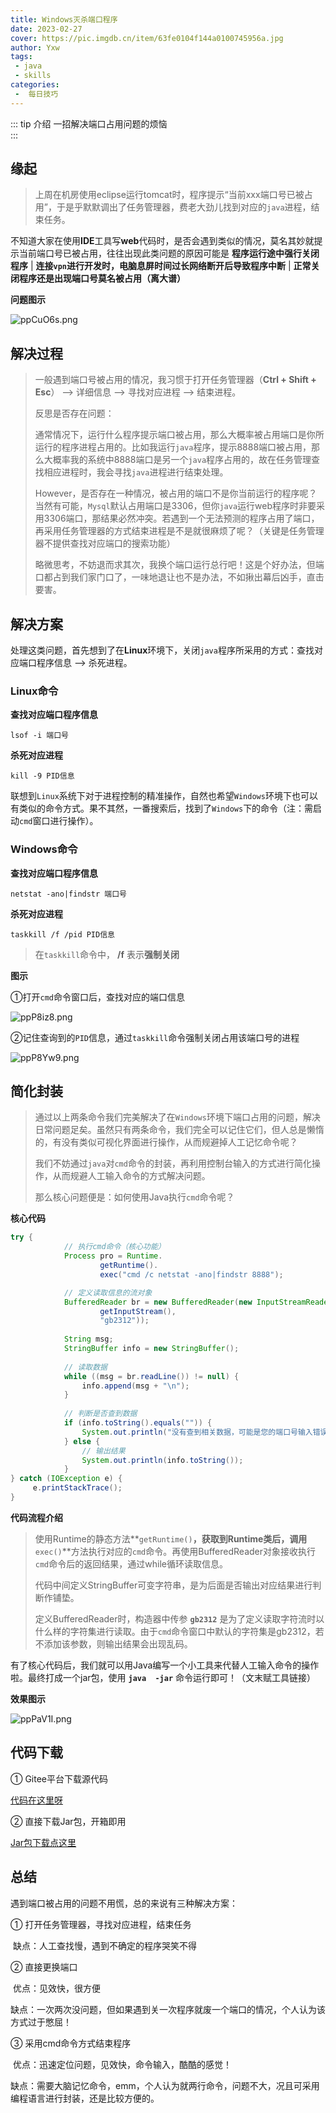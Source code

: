 ```yaml
---
title: Windows灭杀端口程序
date: 2023-02-27
cover: https://pic.imgdb.cn/item/63fe0104f144a0100745956a.jpg
author: Yxw
tags:
 - java
 - skills
categories:
 -  每日技巧
---
```


::: tip 介绍
一招解决端口占用问题的烦恼<br>
:::

<!-- more -->


## 缘起

> 上周在机房使用eclipse运行tomcat时，程序提示“当前xxx端口号已被占用”，于是乎默默调出了任务管理器，费老大劲儿找到对应的`java`进程，结束任务。



不知道大家在使用**IDE**工具写**web**代码时，是否会遇到类似的情况，莫名其妙就提示当前端口号已被占用，往往出现此类问题的原因可能是 **程序运行途中强行关闭程序** | **连接`vpn`进行开发时，电脑息屏时间过长网络断开后导致程序中断** |  **正常关闭程序还是出现端口号莫名被占用（离大谱）** 





**问题图示**

![ppCuO6s.png](https://s1.ax1x.com/2023/02/27/ppCuO6s.png)



## 解决过程



> 一般遇到端口号被占用的情况，我习惯于打开任务管理器（**Ctrl + Shift + Esc**） --> 详细信息 --> 寻找对应进程 --> 结束进程。
>
> 反思是否存在问题：
>
> 通常情况下，运行什么程序提示端口被占用，那么大概率被占用端口是你所运行的程序进程占用的。比如我运行`java`程序，提示8888端口被占用，那么大概率我的系统中8888端口是另一个`java`程序占用的，故在任务管理查找相应进程时，我会寻找`java`进程进行结束处理。
>
> However，是否存在一种情况，被占用的端口不是你当前运行的程序呢？当然有可能，`Mysql`默认占用端口是3306，但你`java`运行web程序时非要采用3306端口，那结果必然冲突。若遇到一个无法预测的程序占用了端口，再采用任务管理器的方式结束进程是不是就很麻烦了呢？（关键是任务管理器不提供查找对应端口的搜索功能）
>
> 略微思考，不妨退而求其次，我换个端口运行总行吧！这是个好办法，但端口都占到我们家门口了，一味地退让也不是办法，不如揪出幕后凶手，直击要害。



## 解决方案

处理这类问题，首先想到了在**Linux**环境下，关闭`java`程序所采用的方式：查找对应端口程序信息 --> 杀死进程。

### Linux命令

**查找对应端口程序信息**

```Linux
lsof -i 端口号
```



**杀死对应进程**

```Linux
kill -9 PID信息
```



联想到`Linux`系统下对于进程控制的精准操作，自然也希望`Windows`环境下也可以有类似的命令方式。果不其然，一番搜索后，找到了`Windows`下的命令（注：需启动`cmd`窗口进行操作）。



### Windows命令

**查找对应端口程序信息**

```Windows
netstat -ano|findstr 端口号
```



**杀死对应进程**

```Windows
taskkill /f /pid PID信息
```



> 在`taskkill`命令中， **/f** 表示**强制关闭**





**图示**

①打开`cmd`命令窗口后，查找对应的端口信息

![ppP8iz8.png](https://s1.ax1x.com/2023/02/28/ppP8iz8.png)



②记住查询到的`PID`信息，通过`taskkill`命令强制关闭占用该端口号的进程

![ppP8Yw9.png](https://s1.ax1x.com/2023/02/28/ppP8Yw9.png)





## 简化封装



> 通过以上两条命令我们完美解决了在`Windows`环境下端口占用的问题，解决日常问题足矣。虽然只有两条命令，我们完全可以记住它们，但人总是懒惰的，有没有类似可视化界面进行操作，从而规避掉人工记忆命令呢？
>
> 我们不妨通过`java`对`cmd`命令的封装，再利用控制台输入的方式进行简化操作，从而规避人工输入命令的方式解决问题。
>
> 那么核心问题便是：如何使用Java执行`cmd`命令呢？



**核心代码**



```java
try {
            // 执行cmd命令（核心功能）
            Process pro = Runtime.
                    getRuntime().
                    exec("cmd /c netstat -ano|findstr 8888");

            // 定义读取信息的流对象
            BufferedReader br = new BufferedReader(new InputStreamReader(pro.
                    getInputStream(),
                    "gb2312"));
    
            String msg;
            StringBuffer info = new StringBuffer();
    
            // 读取数据
            while ((msg = br.readLine()) != null) {
                info.append(msg + "\n");
            }
    
            // 判断是否查到数据
            if (info.toString().equals("")) {
                System.out.println("没有查到相关数据，可能是您的端口号输入错误 或 当前端口没有被占用，请重新查找");
            } else {
                // 输出结果
                System.out.println(info.toString());
            }
} catch (IOException e) {
     e.printStackTrace();
}
```



**代码流程介绍**



> 使用Runtime的静态方法**`getRuntime()`**，获取到Runtime类后，调用**`exec()`**方法执行对应的`cmd`命令。再使用BufferedReader对象接收执行`cmd`命令后的返回结果，通过while循环读取信息。
>
> 代码中间定义StringBuffer可变字符串，是为后面是否输出对应结果进行判断作铺垫。
>
> 定义BufferedReader时，构造器中传参 **`gb2312`** 是为了定义读取字符流时以什么样的字符集进行读取。由于`cmd`命令窗口中默认的字符集是gb2312，若不添加该参数，则输出结果会出现乱码。



有了核心代码后，我们就可以用Java编写一个小工具来代替人工输入命令的操作啦。最终打成一个jar包，使用 **`java  -jar`** 命令运行即可！（文末赋工具链接）



**效果图示**

![ppPaV1I.png](https://s1.ax1x.com/2023/02/28/ppPaV1I.png)



## 代码下载

① Gitee平台下载源代码

[代码在这里呀](https://gitee.com/java_yxw/port-toolp)

② 直接下载Jar包，开箱即用

[Jar包下载点这里](https://wwbk.lanzoum.com/i2BSM0ouxttg)



## 总结

遇到端口被占用的问题不用慌，总的来说有三种解决方案：

① 打开任务管理器，寻找对应进程，结束任务

​		缺点：人工查找慢，遇到不确定的程序哭笑不得

② 直接更换端口

​		优点：见效快，很方便

​		缺点：一次两次没问题，但如果遇到关一次程序就废一个端口的情况，个人认为该方式过于憋屈！

③ 采用cmd命令方式结束程序

​		优点：迅速定位问题，见效快，命令输入，酷酷的感觉！

​		缺点：需要大脑记忆命令，emm，个人认为就两行命令，问题不大，况且可采用编程语言进行封装，还是比较方便的。







